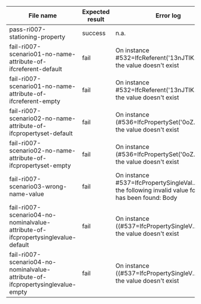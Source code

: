 | File name                                                                         | Expected result | Error log                                                                                                 | Description                                                                                        |
|-----------------------------------------------------------------------------------|-----------------|-----------------------------------------------------------------------------------------------------------|----------------------------------------------------------------------------------------------------|
| pass-ri007-stationing-property                                                    | success         | n.a.                                                                                                      |                                                                                                    |
| fail-ri007-scenario01-no-name-attribute-of-ifcreferent-default                    | fail            | On instance #532=IfcReferent('13nJTlK...ATION.) the value doesn't exist                                   | A value was expected for Name attribute of #532=IfcReferent(), but $ was found                     |
| fail-ri007-scenario01-no-name-attribute-of-ifcreferent-empty                      | fail            | On instance #532=IfcReferent('13nJTlK...ION.,$) the value doesn't exist                                   | A value was expected for Name attribute of #532=IfcReferent(), but '' was found                    |
| fail-ri007-scenario02-no-name-attribute-of-ifcpropertyset-default                 | fail            | On instance (#536=IfcPropertySet('0oZ...537)),) the value doesn't exist                                   | A value was expected for Name attribute of #536=IfcPropertySet(), but $ was found                  |
| fail-ri007-scenario02-no-name-attribute-of-ifcpropertyset-empty                   | fail            | On instance (#536=IfcPropertySet('0oZ...537)),) the value doesn't exist                                   | A value was expected for Name attribute of #536=IfcPropertySet(), but '' was found                 |
| fail-ri007-scenario03-wrong-name-value                                            | fail            | On instance #537=IfcPropertySingleVal...3.1),$) the following invalid value for Name has been found: Body | The expected RepresentationType value was Curve3D.                                                 |
| fail-ri007-scenario04-no-nominalvalue-attribute-of-ifcpropertysinglevalue-default | fail            | On instance ((#537=IfcPropertySingleV...,$),),) the value doesn't exist                                   | A value was expected for NominalValue attribute of #537=IFCPROPERTYSINGLEVALUE(), but $ was found  |
| fail-ri007-scenario04-no-nominalvalue-attribute-of-ifcpropertysinglevalue-empty   | fail            | On instance ((#537=IfcPropertySingleV...,$),),) the value doesn't exist                                   | A value was expected for NominalValue attribute of #537=IFCPROPERTYSINGLEVALUE(), but '' was found |